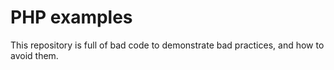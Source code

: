 # PHP examples

This repository is full of bad code to demonstrate bad practices, and how to avoid them.
